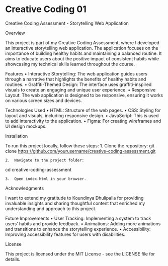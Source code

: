 # Creative Coding 01
 Creative Coding Assessment - Storytelling Web Application

Overview

This project is part of my Creative Coding Assessment, where I developed an interactive storytelling web application. The application focuses on the importance of building healthy habits and maintaining a balanced routine. It aims to educate users about the positive impact of consistent habits while showcasing my technical skills learned throughout the course.

Features
	•	Interactive Storytelling: The web application guides users through a narrative that highlights the benefits of healthy habits and routines.
	•	Graffiti-Themed Design: The interface uses graffiti-inspired visuals to create an engaging and unique user experience.
	•	Responsive Layout: The web application is designed to be responsive, ensuring it works on various screen sizes and devices.

Technologies Used
	•	HTML: Structure of the web pages.
	•	CSS: Styling for layout and visuals, including responsive design.
	•	JavaScript: This is used to add interactivity to the application.
	•	Figma: For creating wireframes and UI design mockups.

Installation

To run this project locally, follow these steps:
	1.	Clone the repository:
 git clone https://github.com/yourusername/creative-coding-assessment.git

 	2.	Navigate to the project folder:
  cd creative-coding-assessment

  	3.	Open index.html in your browser.

Acknowledgments

I want to extend my gratitude to Koundinya Dhulipalla for providing invaluable insights and sharing thoughtful content that enriched my understanding and approach to this project.

Future Improvements
	•	User Tracking: Implementing a system to track users’ habits and provide feedback.
	•	Animations: Adding more animations and transitions to enhance the storytelling experience.
	•	Accessibility: Improving accessibility features for users with disabilities.

License

This project is licensed under the MIT License - see the LICENSE file for details.

